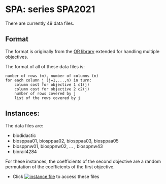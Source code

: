 # SPA: series SPA2021

There are currently 49 data files.


## Format
The format is originally from the [OR library](http://people.brunel.ac.uk/~mastjjb/jeb/orlib/sppinfo.html) extended for handling multiple objectives.

The format of all of these data files is:

    number of rows (m), number of columns (n)   
    for each column j (j=1,...,n) in turn:    
        column cost for objective 1 c1(j)
        column cost for objective 2 c2(j)
        number of rows covered by j
        list of the rows covered by j


## Instances:

The data files are:
+    biodidactic
+    biosppaa01, biosppaa02, biosppaa03, biosppaa05
+    biosppnw01, biosppnw02, ... , biosppnw43
+    biorail4284

For these instances, the coefficients of the second objective are a random permutation of the coefficients of the first objective.   

+ Click [![instance file](icon/dl-instance.png "instance file")](instances/) to access these files   


